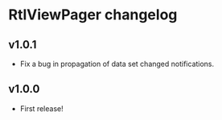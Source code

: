 RtlViewPager changelog
======================

v1.0.1
-----
* Fix a bug in propagation of data set changed notifications.

v1.0.0
-----
* First release!
